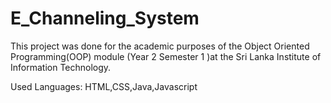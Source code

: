 # E_Channeling_System

This project was done for the academic purposes of the Object Oriented Programming(OOP) module (Year 2 Semester 1 )at the Sri Lanka Institute of Information Technology.

Used Languages: HTML,CSS,Java,Javascript

